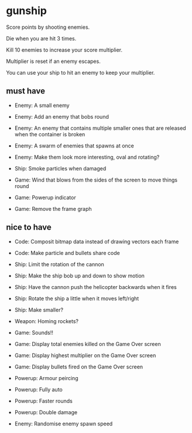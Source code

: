 # gunship

Score points by shooting enemies.

Die when you are hit 3 times.

Kill 10 enemies to increase your score multiplier.

Multiplier is reset if an enemy escapes.

You can use your ship to hit an enemy to keep your multiplier.

## must have

* Enemy: A small enemy
* Enemy: Add an enemy that bobs round
* Enemy: An enemy that contains multiple smaller ones that are released when the container is broken
* Enemy: A swarm of enemies that spawns at once
* Enemy: Make them look more interesting, oval and rotating?

* Ship: Smoke particles when damaged

* Game: Wind that blows from the sides of the screen to move things round
* Game: Powerup indicator
* Game: Remove the frame graph

## nice to have

* Code: Composit bitmap data instead of drawing vectors each frame
* Code: Make particle and bullets share code

* Ship: Limit the rotation of the cannon
* Ship: Make the ship bob up and down to show motion
* Ship: Have the cannon push the helicopter backwards when it fires
* Ship: Rotate the ship a little when it moves left/right
* Ship: Make smaller?

* Weapon: Homing rockets?

* Game: Sounds!!
* Game: Display total enemies killed on the Game Over screen
* Game: Display highest multiplier on the Game Over screen
* Game: Display bullets fired on the Game Over screen

* Powerup: Armour peircing
* Powerup: Fully auto
* Powerup: Faster rounds
* Powerup: Double damage

* Enemy: Randomise enemy spawn speed

